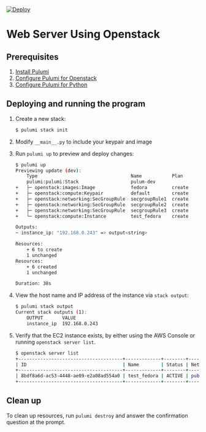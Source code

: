 [![Deploy](https://get.pulumi.com/new/button.svg)](https://app.pulumi.com/new)

# Web Server Using Openstack


## Prerequisites

1. [Install Pulumi](https://www.pulumi.com/docs/get-started/install/)
1. [Configure Pulumi for Openstack](https://www.pulumi.com/docs/intro/cloud-providers/openstack/setup/)
1. [Configure Pulumi for Python](https://www.pulumi.com/docs/intro/languages/python/)

## Deploying and running the program

1. Create a new stack:

    ```bash
    $ pulumi stack init
    ```

2. Modify `__main__.py` to include your keypair and image

3. Run `pulumi up` to preview and deploy changes:

    ```bash
    $ pulumi up
    Previewing update (dev):
        Type                                  Name           Plan
        pulumi:pulumi:Stack                   pulum-dev
    +   ├─ openstack:images:Image             fedora         create
    +   ├─ openstack:compute:Keypair          default        create
    +   ├─ openstack:networking:SecGroupRule  secgroupRule1  create
    +   ├─ openstack:networking:SecGroupRule  secgroupRule2  create
    +   ├─ openstack:networking:SecGroupRule  secgroupRule3  create
    +   └─ openstack:compute:Instance         test_fedora    create

    Outputs:
    ~ instance_ip: "192.168.0.243" => output<string>

    Resources:
        + 6 to create
        1 unchanged
    Resources:
        + 6 created
        1 unchanged

    Duration: 38s

    ```

4. View the host name and IP address of the instance via `stack output`:

    ```bash
    $ pulumi stack output
    Current stack outputs (1):
        OUTPUT       VALUE
        instance_ip  192.168.0.243
    ```

5.  Verify that the EC2 instance exists, by either using the AWS Console or running `openstack server list`.
    ```bash
    $ openstack server list
    +--------------------------------------+-------------+--------+-------------------------------------+--------------------------+----------+
    | ID                                   | Name        | Status | Networks                            | Image                    | Flavor   |
    +--------------------------------------+-------------+--------+-------------------------------------+--------------------------+----------+
    | 8bdf8a6d-ac53-4448-ae09-e2a08ad554a0 | test_fedora | ACTIVE | public=192.168.0.243, 2001:db8::36b | fedora                   | m1.small |
    +--------------------------------------+-------------+--------+-------------------------------------+--------------------------+----------+
    ```

## Clean up

To clean up resources, run `pulumi destroy` and answer the confirmation question at the prompt.